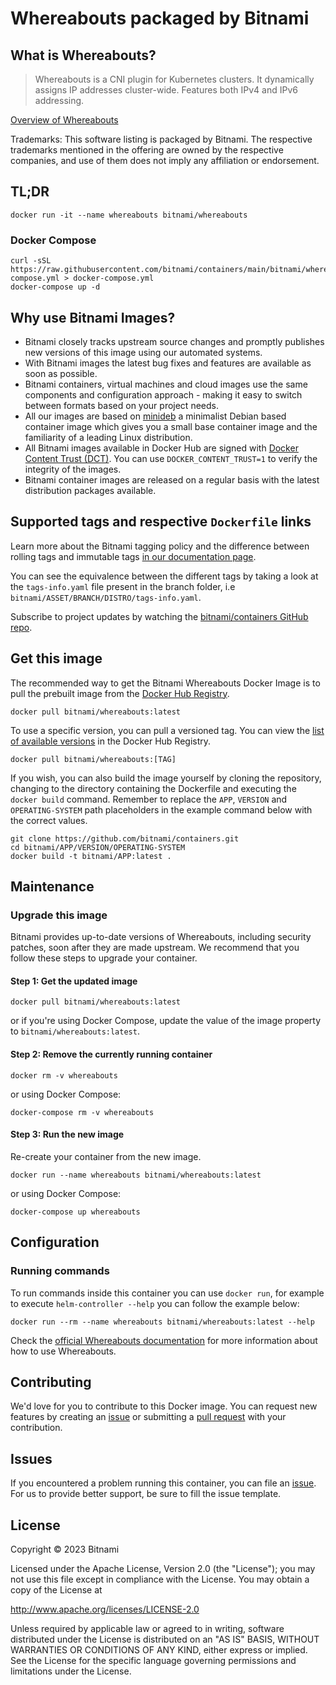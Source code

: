 # Whereabouts packaged by Bitnami

## What is Whereabouts?

> Whereabouts is a CNI plugin for Kubernetes clusters. It dynamically assigns IP addresses cluster-wide. Features both IPv4 and IPv6 addressing.

[Overview of Whereabouts](https://github.com/k8snetworkplumbingwg/whereabouts)

Trademarks: This software listing is packaged by Bitnami. The respective trademarks mentioned in the offering are owned by the respective companies, and use of them does not imply any affiliation or endorsement.

## TL;DR

```console
docker run -it --name whereabouts bitnami/whereabouts
```

### Docker Compose

```console
curl -sSL https://raw.githubusercontent.com/bitnami/containers/main/bitnami/whereabouts/docker-compose.yml > docker-compose.yml
docker-compose up -d
```

## Why use Bitnami Images?

* Bitnami closely tracks upstream source changes and promptly publishes new versions of this image using our automated systems.
* With Bitnami images the latest bug fixes and features are available as soon as possible.
* Bitnami containers, virtual machines and cloud images use the same components and configuration approach - making it easy to switch between formats based on your project needs.
* All our images are based on [minideb](https://github.com/bitnami/minideb) a minimalist Debian based container image which gives you a small base container image and the familiarity of a leading Linux distribution.
* All Bitnami images available in Docker Hub are signed with [Docker Content Trust (DCT)](https://docs.docker.com/engine/security/trust/content_trust/). You can use `DOCKER_CONTENT_TRUST=1` to verify the integrity of the images.
* Bitnami container images are released on a regular basis with the latest distribution packages available.

## Supported tags and respective `Dockerfile` links

Learn more about the Bitnami tagging policy and the difference between rolling tags and immutable tags [in our documentation page](https://docs.bitnami.com/tutorials/understand-rolling-tags-containers/).

You can see the equivalence between the different tags by taking a look at the `tags-info.yaml` file present in the branch folder, i.e `bitnami/ASSET/BRANCH/DISTRO/tags-info.yaml`.

Subscribe to project updates by watching the [bitnami/containers GitHub repo](https://github.com/bitnami/containers).

## Get this image

The recommended way to get the Bitnami Whereabouts Docker Image is to pull the prebuilt image from the [Docker Hub Registry](https://hub.docker.com/r/bitnami/whereabouts).

```console
docker pull bitnami/whereabouts:latest
```

To use a specific version, you can pull a versioned tag. You can view the [list of available versions](https://hub.docker.com/r/bitnami/whereabouts/tags/) in the Docker Hub Registry.

```console
docker pull bitnami/whereabouts:[TAG]
```

If you wish, you can also build the image yourself by cloning the repository, changing to the directory containing the Dockerfile and executing the `docker build` command. Remember to replace the `APP`, `VERSION` and `OPERATING-SYSTEM` path placeholders in the example command below with the correct values.

```console
git clone https://github.com/bitnami/containers.git
cd bitnami/APP/VERSION/OPERATING-SYSTEM
docker build -t bitnami/APP:latest .
```

## Maintenance

### Upgrade this image

Bitnami provides up-to-date versions of Whereabouts, including security patches, soon after they are made upstream. We recommend that you follow these steps to upgrade your container.

#### Step 1: Get the updated image

```console
docker pull bitnami/whereabouts:latest
```

or if you're using Docker Compose, update the value of the image property to `bitnami/whereabouts:latest`.

#### Step 2: Remove the currently running container

```console
docker rm -v whereabouts
```

or using Docker Compose:

```console
docker-compose rm -v whereabouts
```

#### Step 3: Run the new image

Re-create your container from the new image.

```console
docker run --name whereabouts bitnami/whereabouts:latest
```

or using Docker Compose:

```console
docker-compose up whereabouts
```

## Configuration

### Running commands

To run commands inside this container you can use `docker run`, for example to execute `helm-controller --help` you can follow the example below:

```console
docker run --rm --name whereabouts bitnami/whereabouts:latest --help
```

Check the [official Whereabouts documentation](https://github.com/k8snetworkplumbingwg/whereabouts) for more information about how to use Whereabouts.

## Contributing

We'd love for you to contribute to this Docker image. You can request new features by creating an [issue](https://github.com/bitnami/containers/issues) or submitting a [pull request](https://github.com/bitnami/containers/pulls) with your contribution.

## Issues

If you encountered a problem running this container, you can file an [issue](https://github.com/bitnami/containers/issues/new/choose). For us to provide better support, be sure to fill the issue template.

## License

Copyright &copy; 2023 Bitnami

Licensed under the Apache License, Version 2.0 (the "License");
you may not use this file except in compliance with the License.
You may obtain a copy of the License at

<http://www.apache.org/licenses/LICENSE-2.0>

Unless required by applicable law or agreed to in writing, software
distributed under the License is distributed on an "AS IS" BASIS,
WITHOUT WARRANTIES OR CONDITIONS OF ANY KIND, either express or implied.
See the License for the specific language governing permissions and
limitations under the License.
